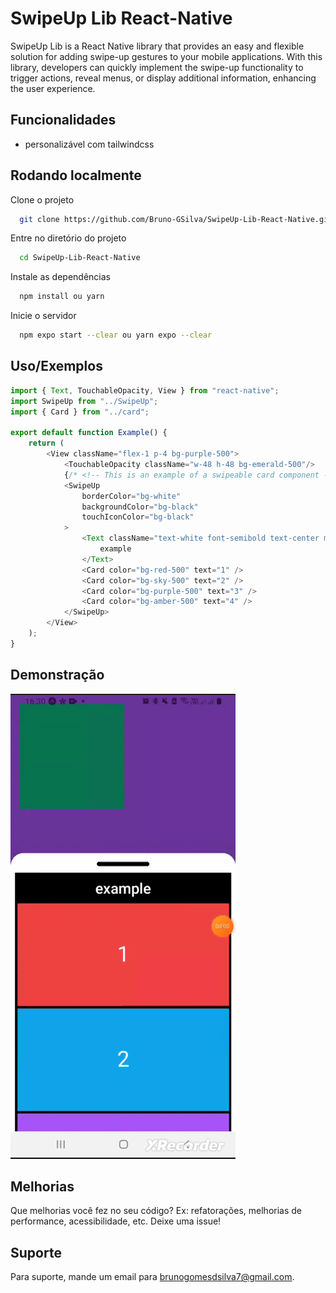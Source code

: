 # SwipeUp Lib React-Native

SwipeUp Lib is a React Native library that provides an easy and flexible solution for adding swipe-up gestures to your mobile applications. With this library, developers can quickly implement the swipe-up functionality to trigger actions, reveal menus, or display additional information, enhancing the user experience.


## Funcionalidades

- personalizável com tailwindcss
## Rodando localmente

Clone o projeto

```bash
  git clone https://github.com/Bruno-GSilva/SwipeUp-Lib-React-Native.git
```

Entre no diretório do projeto

```bash
  cd SwipeUp-Lib-React-Native
```

Instale as dependências

```bash
  npm install ou yarn
```

Inicie o servidor

```bash
  npm expo start --clear ou yarn expo --clear
```


## Uso/Exemplos

```javascript
import { Text, TouchableOpacity, View } from "react-native";
import SwipeUp from "../SwipeUp";
import { Card } from "../card";

export default function Example() {
    return (
        <View className="flex-1 p-4 bg-purple-500">
            <TouchableOpacity className="w-48 h-48 bg-emerald-500"/>
            {/* <!-- This is an example of a swipeable card component --> */}
            <SwipeUp
                borderColor="bg-white"
                backgroundColor="bg-black"
                touchIconColor="bg-black"
            >
                <Text className="text-white font-semibold text-center my-2 text-2xl">
                    example
                </Text>
                <Card color="bg-red-500" text="1" />
                <Card color="bg-sky-500" text="2" />
                <Card color="bg-purple-500" text="3" />
                <Card color="bg-amber-500" text="4" />
            </SwipeUp>
        </View>
    );
}
```


## Demonstração

![Texto Alternativo](./assets/example.gif)


## Melhorias

Que melhorias você fez no seu código? Ex: refatorações, melhorias de performance, acessibilidade, etc. Deixe uma issue!


## Suporte

Para suporte, mande um email para brunogomesdsilva7@gmail.com.

